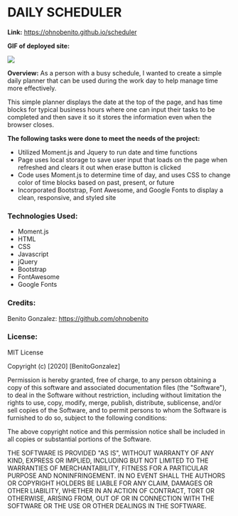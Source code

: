 # **DAILY SCHEDULER** #

 **Link:**
https://ohnobenito.github.io/scheduler

**GIF of deployed site:**

![](/assets/images/scheduler.gif)

**Overview:**
As a person with a busy schedule, I wanted to create a simple daily planner that can be used during the work day to help manage time more effectively. 

This simple planner displays the date at the top of the page, and has time blocks for typical business hours where one can input their tasks to be completed and then save it so it stores the information even when the browser closes.

**The following tasks were done to meet the needs of the project:**
* Utilized Moment.js and Jquery to run date and time functions
* Page uses local storage to save user input that loads on the page when refreshed and clears it out when erase button is clicked
* Code uses Moment.js to determine time of day, and uses CSS to change color of time blocks based on past, present, or future
* Incorporated Bootstrap, Font Awesome, and Google Fonts to display a clean, responsive, and styled site

### **Technologies Used:**
- Moment.js
- HTML
- CSS
- Javascript
- jQuery
- Bootstrap
- FontAwesome
- Google Fonts

### **Credits:** 
Benito Gonzalez: https://github.com/ohnobenito

### **License:** 
MIT License

Copyright (c) [2020] [BenitoGonzalez]

Permission is hereby granted, free of charge, to any person obtaining a copy of this software and associated documentation files (the "Software"), to deal in the Software without restriction, including without limitation the rights to use, copy, modify, merge, publish, distribute, sublicense, and/or sell copies of the Software, and to permit persons to whom the Software is furnished to do so, subject to the following conditions:

The above copyright notice and this permission notice shall be included in all copies or substantial portions of the Software.

THE SOFTWARE IS PROVIDED "AS IS", WITHOUT WARRANTY OF ANY KIND, EXPRESS OR IMPLIED, INCLUDING BUT NOT LIMITED TO THE WARRANTIES OF MERCHANTABILITY, FITNESS FOR A PARTICULAR PURPOSE AND NONINFRINGEMENT. IN NO EVENT SHALL THE AUTHORS OR COPYRIGHT HOLDERS BE LIABLE FOR ANY CLAIM, DAMAGES OR OTHER LIABILITY, WHETHER IN AN ACTION OF CONTRACT, TORT OR OTHERWISE, ARISING FROM, OUT OF OR IN CONNECTION WITH THE SOFTWARE OR THE USE OR OTHER DEALINGS IN THE SOFTWARE.

